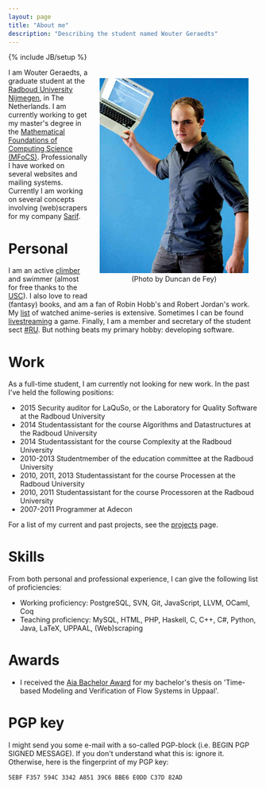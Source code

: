 ```yaml
---
layout: page
title: "About me"
description: "Describing the student named Wouter Geraedts"
---
```

{% include JB/setup %}

<div style="margin: 20px; float: right; text-align: center; width: 300px">
	<img alt="Wouter Geraedts" src="assets/ik.png">
	(Photo by Duncan de Fey)
</div>

I am Wouter Geraedts, a graduate student at the [Radboud University Nijmegen](http://www.ru.nl/), in The Netherlands. I am currently working to get my master's degree in the [Mathematical Foundations of Computing Science (MFoCS)](http://www.ru.nl/english/education/masters/computing-foundation/). Professionally I have worked on several websites and mailing systems. Currently I am working on several concepts involving (web)scrapers for my company [Sarif](http://sarif.nl).

# Personal

I am an active [climber](http://www.youtube.com/watch?v=0AtMapdKt3g) and swimmer (almost for free thanks to the [USC](http://www.ru.nl/sportcentrum/)). I also love to read (fantasy) books, and am a fan of Robin Hobb's and Robert Jordan's work. My [list](http://myanimelist.net/animelist/Wassasin) of watched anime-series is extensive. Sometimes I can be found [livestreaming](http://twitch.tv/Wassasin) a game. Finally, I am a member and secretary of the student sect [#RU](http://hashru.nl). But nothing beats my primary hobby: developing software.

# Work

As a full-time student, I am currently not looking for new work. In the past I've held the following positions:

* 2015 Security auditor for LaQuSo, or the Laboratory for Quality Software at the Radboud University
* 2014 Studentassistant for the course Algorithms and Datastructures at the Radboud University
* 2014 Studentassistant for the course Complexity at the Radboud University
* 2010-2013 Studentmember of the education committee at the Radboud University
* 2010, 2011, 2013 Studentassistant for the course Processen at the Radboud University
* 2010, 2011 Studentassistant for the course Processoren at the Radboud University
* 2007-2011 Programmer at Adecon

For a list of my current and past projects, see the [projects](projects.html) page.

# Skills

From both personal and professional experience, I can give the following list of proficiencies:

* Working proficiency: PostgreSQL, SVN, Git, JavaScript, LLVM, OCaml, Coq
* Teaching proficiency: MySQL, HTML, PHP, Haskell, C, C++, C#, Python, Java, LaTeX, UPPAAL, (Web)scraping

# Awards

* I received the [Aia Bachelor Award](http://www.aiasoftware.com/index.php/en/press-releases/braille-in-mathematics-and-the-modeling-of-flow-systems/) for my bachelor's thesis on 'Time-based Modeling and Verification of Flow Systems in Uppaal'.

# PGP key
I might send you some e-mail with a so-called PGP-block (i.e. BEGIN PGP SIGNED MESSAGE). If you don't understand what this is: ignore it. Otherwise, here is the fingerprint of my PGP key:

	5EBF F357 594C 3342 A851 39C6 BBE6 E0DD C37D 82AD
